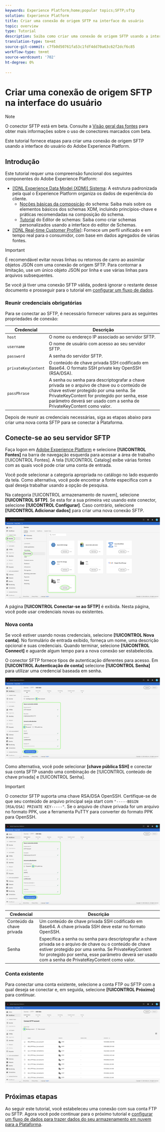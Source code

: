 ```yaml
---
keywords: Experience Platform;home;popular topics;SFTP;sftp
solution: Experience Platform
title: Criar uma conexão de origem SFTP na interface do usuário
topic: overview
type: Tutorial
description: Saiba como criar uma conexão de origem SFTP usando a interface do usuário do Adobe Experience Platform.
translation-type: tm+mt
source-git-commit: c7fb0d50761fa53c1fdf4dd70a63c62f2dcf6c85
workflow-type: tm+mt
source-wordcount: '702'
ht-degree: 0%

---
```



# Criar uma conexão de origem SFTP na interface do usuário

>[!NOTE]
>
>O conector SFTP está em beta. Consulte a [Visão geral das fontes](../../../../home.md#terms-and-conditions) para obter mais informações sobre o uso de conectores marcados com beta.

Este tutorial fornece etapas para criar uma conexão de origem SFTP usando a interface do usuário do Adobe Experience Platform.

## Introdução

Este tutorial requer uma compreensão funcional dos seguintes componentes do Adobe Experience Platform:

* [[!DNL Experience Data Model (XDM)] Sistema](../../../../../xdm/home.md): A estrutura padronizada pela qual o Experience Platform organiza os dados de experiência do cliente.
   * [Noções básicas da composição](../../../../../xdm/schema/composition.md) do schema: Saiba mais sobre os elementos básicos dos schemas XDM, incluindo princípios-chave e práticas recomendadas na composição do schema.
   * [Tutorial](../../../../../xdm/tutorials/create-schema-ui.md) do Editor de schemas: Saiba como criar schemas personalizados usando a interface do editor de Schemas.
* [[!DNL Real-time Customer Profile]](../../../../../profile/home.md): Fornece um perfil unificado e em tempo real para o consumidor, com base em dados agregados de várias fontes.

>[!IMPORTANT]
>
>É recomendável evitar novas linhas ou retornos de carro ao assimilar objetos JSON com uma conexão de origem SFTP. Para contornar a limitação, use um único objeto JSON por linha e use várias linhas para arquivos subsequentes.

Se você já tiver uma conexão SFTP válida, poderá ignorar o restante desse documento e prosseguir para o tutorial em [configurar um fluxo de dados](../../dataflow/batch/cloud-storage.md).

### Reunir credenciais obrigatórias

Para se conectar ao SFTP, é necessário fornecer valores para as seguintes propriedades de conexão:

| Credencial | Descrição |
| ---------- | ----------- |
| `host` | O nome ou endereço IP associado ao servidor SFTP. |
| `username` | O nome de usuário com acesso ao seu servidor SFTP. |
| `password` | A senha do servidor SFTP. |
| `privateKeyContent` | O conteúdo de chave privada SSH codificado em Base64. O formato SSH private key OpenSSH (RSA/DSA). |
| `passPhrase` | A senha ou senha para descriptografar a chave privada se o arquivo de chave ou o conteúdo de chave estiver protegido por uma senha. Se PrivateKeyContent for protegido por senha, esse parâmetro deverá ser usado com a senha de PrivateKeyContent como valor. |

Depois de reunir as credenciais necessárias, siga as etapas abaixo para criar uma nova conta SFTP para se conectar à Plataforma.

## Conecte-se ao seu servidor SFTP

Faça logon em [Adobe Experience Platform](https://platform.adobe.com) e selecione **[!UICONTROL Fontes]** na barra de navegação esquerda para acessar a área de trabalho [!UICONTROL Fontes]. A tela [!UICONTROL Catalog] exibe várias fontes com as quais você pode criar uma conta de entrada.

Você pode selecionar a categoria apropriada no catálogo no lado esquerdo da tela. Como alternativa, você pode encontrar a fonte específica com a qual deseja trabalhar usando a opção de pesquisa.

Na categoria [!UICONTROL armazenamento de nuvem], selecione **[!UICONTROL SFTP]**. Se esta for a sua primeira vez usando este conector, selecione **[!UICONTROL Configurar]**. Caso contrário, selecione **[!UICONTROL Adicionar dados]** para criar uma nova conexão SFTP.

![catálogo](../../../../images/tutorials/create/sftp/catalog.png)

A página **[!UICONTROL Conectar-se ao SFTP]** é exibida. Nesta página, você pode usar credenciais novas ou existentes.

### Nova conta

Se você estiver usando novas credenciais, selecione **[!UICONTROL Nova conta]**. No formulário de entrada exibido, forneça um nome, uma descrição opcional e suas credenciais. Quando terminar, selecione **[!UICONTROL Connect]** e aguarde algum tempo para a nova conexão ser estabelecida.

O conector SFTP fornece tipos de autenticação diferentes para acesso. Em **[!UICONTROL Autenticação de conta]** selecione **[!UICONTROL Senha]** para utilizar uma credencial baseada em senha.

![connect-password](../../../../images/tutorials/create/sftp/password.png)

Como alternativa, você pode selecionar **[chave pública SSH]** e conectar sua conta SFTP usando uma combinação de [!UICONTROL conteúdo de chave privada] e [!UICONTROL Senha].

>[!IMPORTANT]
>
>O conector SFTP suporta uma chave RSA/DSA OpenSSH. Certifique-se de que seu conteúdo de arquivo principal seja start com `"-----BEGIN [RSA/DSA] PRIVATE KEY-----"`. Se o arquivo de chave privada for um arquivo no formato PPK, use a ferramenta PuTTY para converter do formato PPK para OpenSSH.

![connect-ssh](../../../../images/tutorials/create/sftp/ssh.png)

| Credencial | Descrição |
| ---------- | ----------- |
| Conteúdo da chave privada | Um conteúdo de chave privada SSH codificado em Base64. A chave privada SSH deve estar no formato OpenSSH. |
| Senha | Especifica a senha ou senha para descriptografar a chave privada se o arquivo de chave ou o conteúdo de chave estiver protegido por uma senha. Se PrivateKeyContent for protegido por senha, esse parâmetro deverá ser usado com a senha de PrivateKeyContent como valor. |

### Conta existente

Para conectar uma conta existente, selecione a conta FTP ou SFTP com a qual deseja se conectar e, em seguida, selecione **[!UICONTROL Próximo]** para continuar.

![existente](../../../../images/tutorials/create/sftp/existing.png)

## Próximas etapas

Ao seguir este tutorial, você estabeleceu uma conexão com sua conta FTP ou SFTP. Agora você pode continuar para o próximo tutorial e [configurar um fluxo de dados para trazer dados do seu armazenamento em nuvem para a Plataforma](../../dataflow/batch/cloud-storage.md).